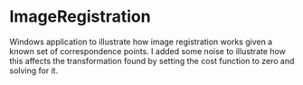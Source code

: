 # ImageRegistration
Windows application to illustrate how image registration works given a known set of correspondence points. I added some noise to illustrate how this affects the transformation found by setting the cost function to zero and solving for it.
